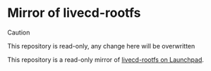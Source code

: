# Mirror of livecd-rootfs

> [!CAUTION]
> This repository is read-only, any change here will be overwritten

This repository is a read-only mirror of [livecd-rootfs on Launchpad](https://git.launchpad.net/livecd-rootfs).
